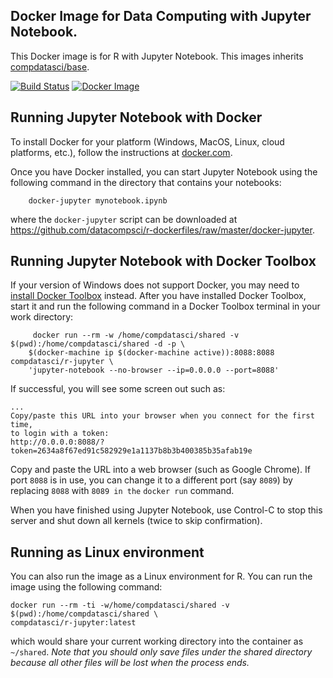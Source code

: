 ## Docker Image for Data Computing with Jupyter Notebook.

This Docker image is for R with Jupyter Notebook. This images inherits [compdatasci/base](https://hub.docker.com/r/compdatasci/base). 

[![Build Status](https://travis-ci.org/compdatasci/dockerfiles.svg?branch=docker-r)](https://travis-ci.org/compdatasci/dockerfiles)   [![Docker Image](https://images.microbadger.com/badges/image/compdatasci/r-jupyter.svg)](https://microbadger.com/images/compdatasci/r-jupyter)

## Running Jupyter Notebook with Docker

To install Docker for your platform (Windows, MacOS, Linux, cloud platforms, etc.), follow the instructions at [docker.com](https://docs.docker.com/engine/getstarted/step_one/).

Once you have Docker installed, you can start Jupyter Notebook using the following command in the directory that contains your notebooks:
```
    docker-jupyter mynotebook.ipynb
```
where the `docker-jupyter` script can be downloaded at <https://github.com/datacompsci/r-dockerfiles/raw/master/docker-jupyter>.

## Running Jupyter Notebook with Docker Toolbox

If your version of Windows does not support Docker, you may need to [install Docker Toolbox](https://docs.docker.com/toolbox/toolbox_install_windows/) instead. After you have installed Docker Toolbox, start it and run the following command in a Docker Toolbox terminal in your work directory:
```
     docker run --rm -w /home/compdatasci/shared -v $(pwd):/home/compdatasci/shared -d -p \
    $(docker-machine ip $(docker-machine active)):8088:8088 compdatasci/r-jupyter \
    'jupyter-notebook --no-browser --ip=0.0.0.0 --port=8088'
```

If successful, you will see some screen out such as:
```
...
Copy/paste this URL into your browser when you connect for the first time,
to login with a token:
http://0.0.0.0:8088/?token=2634a8f67ed91c582929e1a1137b8b3b400385b35afab19e
```

Copy and paste the URL into a web browser (such as Google Chrome). If port `8088` is in use, you can change it to a different port (say `8089`) by replacing `8088` with `8089 in the` `docker run` command.

When you have finished using Jupyter Notebook, use Control-C to stop this server and shut down all kernels (twice to skip confirmation).

## Running as Linux environment

You can also run the image as a Linux environment for R. You can run the image using the following command:

    docker run --rm -ti -w/home/compdatasci/shared -v $(pwd):/home/compdatasci/shared \
    compdatasci/r-jupyter:latest

which would share your current working directory into the container as `~/shared`. *Note that you should only save files under the shared directory because all other files will be lost when the process ends.*
